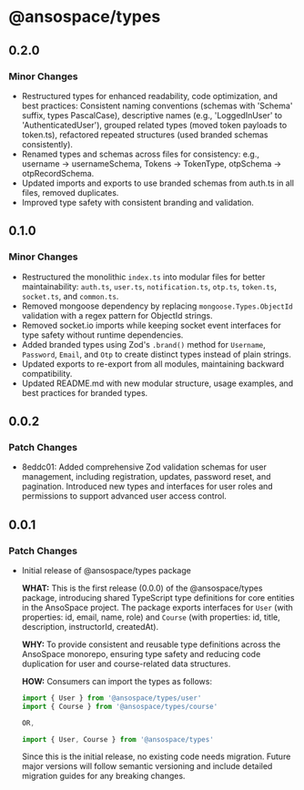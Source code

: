 # @ansospace/types

## 0.2.0

### Minor Changes

- Restructured types for enhanced readability, code optimization, and best practices: Consistent naming conventions (schemas with 'Schema' suffix, types PascalCase), descriptive names (e.g., 'LoggedInUser' to 'AuthenticatedUser'), grouped related types (moved token payloads to token.ts), refactored repeated structures (used branded schemas consistently).
- Renamed types and schemas across files for consistency: e.g., username -> usernameSchema, Tokens -> TokenType, otpSchema -> otpRecordSchema.
- Updated imports and exports to use branded schemas from auth.ts in all files, removed duplicates.
- Improved type safety with consistent branding and validation.

## 0.1.0

### Minor Changes

- Restructured the monolithic `index.ts` into modular files for better maintainability: `auth.ts`, `user.ts`, `notification.ts`, `otp.ts`, `token.ts`, `socket.ts`, and `common.ts`.
- Removed mongoose dependency by replacing `mongoose.Types.ObjectId` validation with a regex pattern for ObjectId strings.
- Removed socket.io imports while keeping socket event interfaces for type safety without runtime dependencies.
- Added branded types using Zod's `.brand()` method for `Username`, `Password`, `Email`, and `Otp` to create distinct types instead of plain strings.
- Updated exports to re-export from all modules, maintaining backward compatibility.
- Updated README.md with new modular structure, usage examples, and best practices for branded types.

## 0.0.2

### Patch Changes

- 8eddc01: Added comprehensive Zod validation schemas for user management, including registration, updates, password reset, and pagination. Introduced new types and interfaces for user roles and permissions to support advanced user access control.

## 0.0.1

### Patch Changes

- Initial release of @ansospace/types package

  **WHAT:** This is the first release (0.0.0) of the @ansospace/types package, introducing shared TypeScript type definitions for core entities in the AnsoSpace project. The package exports interfaces for `User` (with properties: id, email, name, role) and `Course` (with properties: id, title, description, instructorId, createdAt).

  **WHY:** To provide consistent and reusable type definitions across the AnsoSpace monorepo, ensuring type safety and reducing code duplication for user and course-related data structures.

  **HOW:** Consumers can import the types as follows:

  ```typescript
  import { User } from '@ansospace/types/user'
  import { Course } from '@ansospace/types/course'

  OR,

  import { User, Course } from '@ansospace/types'
  ```

  Since this is the initial release, no existing code needs migration. Future major versions will follow semantic versioning and include detailed migration guides for any breaking changes.
